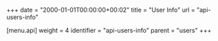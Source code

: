 +++
date = "2000-01-01T00:00:00+00:02"
title = "User Info"
url = "api-users-info"

[menu.api]
  weight = 4
  identifier = "api-users-info"
  parent = "users"
+++
